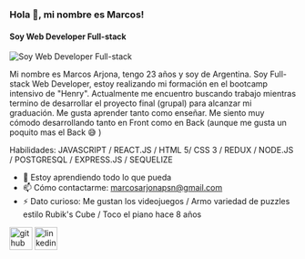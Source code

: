 ### Hola 👋, mi nombre es Marcos!
#### Soy Web Developer Full-stack
![Soy Web Developer Full-stack](https://wallpapercave.com/wp/wp2465898.png)

Mi nombre es Marcos Arjona, tengo 23 años y soy de Argentina. Soy Full-stack Web Developer, estoy realizando mi formación en el bootcamp intensivo de "Henry". Actualmente me encuentro buscando trabajo mientras termino de desarrollar el proyecto final (grupal) para alcanzar mi graduación. Me gusta aprender tanto como enseñar. Me siento muy cómodo desarrollando tanto en Front como en Back (aunque me gusta un poquito mas el Back :sweat_smile: )

Habilidades: JAVASCRIPT / REACT.JS / HTML 5/ CSS 3 / REDUX / NODE.JS / POSTGRESQL / EXPRESS.JS / SEQUELIZE

- 🌱 Estoy aprendiendo todo lo que pueda 
- 📫 Cómo contactarme: marcosarjonapsn@gmail.com 
- ⚡ Dato curioso: Me gustan los videojuegos / Armo variedad de puzzles estilo Rubik's Cube / Toco el piano hace 8 años 


[<img src='https://cdn.jsdelivr.net/npm/simple-icons@3.0.1/icons/github.svg' alt='github' height='40'>](https://github.com/MarcosArjona97)  [<img src='https://cdn.jsdelivr.net/npm/simple-icons@3.0.1/icons/linkedin.svg' alt='linkedin' height='40'>](https://www.linkedin.com/in/marcos-arjona-5ab781204/)  


